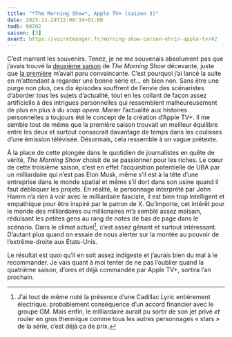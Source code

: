```yaml
---
title: "*The Morning Show*, Apple TV+ (saison 3)"
date: 2023-11-24T22:00:34+01:00
tmdb: 90282 
saison: [3]
avant: https://voiretmanger.fr/morning-show-carson-ehrin-apple-tv/#2
---
```


C’est marrant les souvenirs. Tenez, je ne me souvenais absolument pas que j’avais trouvé la [deuxième saison](https://voiretmanger.fr/morning-show-carson-ehrin-apple-tv/#2) de *The Morning Show* décevante, juste que [la première](https://voiretmanger.fr/morning-show-carson-ehrin-apple-tv/) m’avait paru convaincante. C’est pourquoi j’ai lancé la suite en m’attendant à regarder une bonne série et… eh bien non. Sans être une purge non plus, ces dix épisodes souffrent de l’envie des scénaristes d’aborder *tous* les sujets d’actualité, tout en les collant de façon assez artificielle à des intrigues personnelles qui ressemblent malheureusement de plus en plus à du *soap opera*. Marier l’actualité aux histoires personnelles a toujours été le concept de la création d’Apple TV+. Il me semble tout de même que la première saison trouvait un meilleur équilibre entre les deux et surtout consacrait davantage de temps dans les coulisses d’une émission télévisée. Désormais, cela ressemble à un vague prétexte.

À la place de cette plongée dans le quotidien de journalistes en quête de vérité, *The Morning Show* choisit de se passionner pour les riches. Le cœur de cette troisième saison, c’est en effet l’acquisition potentielle de UBA par un milliardaire qui n’est pas Elon Musk, même s’il est à la tête d’une entreprise dans le monde spatial et même s’il dort dans son usine quand il faut débloquer les projets. En réalité, le personnage interprété par John Hamm n’a rien à voir avec le milliardaire fasciste, il est bien trop intelligent et empathique pour être inspiré par le patron de X. Qu’importe, cet intérêt pour le monde des milliardaires ou millionaires m’a semblé assez malsain, réduisant les petites gens au rang de notes de bas de page dans le scénario. Dans le climat actuel[^1], c’est assez gênant et surtout intéressant. D’autant plus quand on essaie de nous alerter sur la montée au pouvoir de l’extrême-droite aux États-Unis.

Le résultat est quoi qu’il en soit assez indigeste et j’aurais bien du mal à le recommander. Je vais quant à moi tenter de ne pas l’oublier quand la quatrième saison, d’ores et déjà commandée par Apple TV+, sortira l’an prochain. 


[^1]: J’ai tout de même noté la présence d’une Cadillac Lyric entièrement électrique. probablement conséquence d’un accord financier avec le groupe GM. Mais enfin, le milliardaire aurait pu sortir de son jet privé *et* rouler en gros thermique comme tous les autres personnages « stars » de la série, c’est déjà ça de prix.
